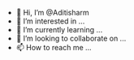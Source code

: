 - 👋 Hi, I’m @Aditisharm
- 👀 I’m interested in ...
- 🌱 I’m currently learning ...
- 💞️ I’m looking to collaborate on ...
- 📫 How to reach me ...

<!---
Aditisharm/Aditisharm is a ✨ special ✨ repository because its `README.md` (this file) appears on your GitHub profile.
You can click the Preview link to take a look at your changes.
--->

